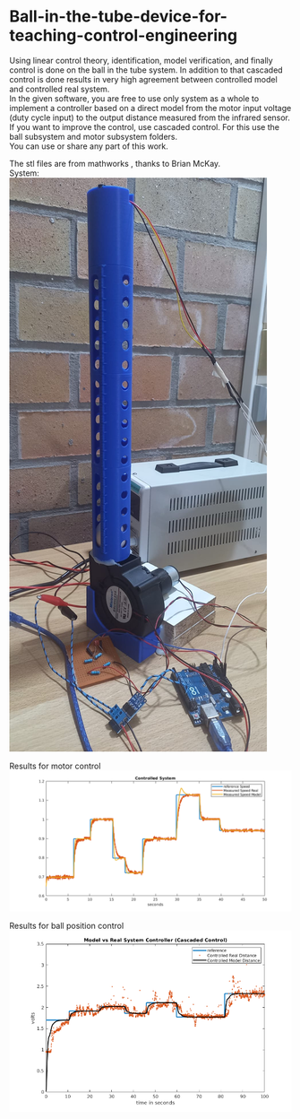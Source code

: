 # Ball-in-the-tube-device-for-teaching-control-engineering
Using linear control theory, identification, model verification, and finally control is done on the ball in the tube system. In addition to that cascaded control is done results in very high agreement between controlled model and controlled real system.  
In the given software, you are free to use only system as a whole to implement a controller based on a direct model from the motor input voltage (duty cycle input) to the output distance measured from the infrared sensor.  
If you want to improve the control, use cascaded control. For this use the ball subsystem and motor subsystem folders.  
You can use or share any part of this work.  

The stl files are from mathworks , thanks to Brian McKay.  
System:
![alt text](https://github.com/Moe-saab/Ball-in-the-tube-device-for-teaching-control-engineering/raw/main/currenttubeshort.jpeg)


Results for motor control
![alt text](https://github.com/Moe-saab/Ball-in-the-tube-device-for-teaching-control-engineering/raw/main/MotorControl.png)

Results for ball position control
![alt text](https://github.com/Moe-saab/Ball-in-the-tube-device-for-teaching-control-engineering/raw/main/BallPositionControl_CascadedControl.png)
